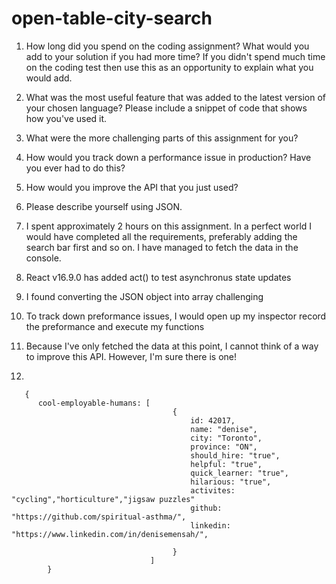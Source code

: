 # open-table-city-search

1. How long did you spend on the coding assignment? What would you add to your
solution if you had more time? If you didn&#39;t spend much time on the coding test
then use this as an opportunity to explain what you would add.
2. What was the most useful feature that was added to the latest version of your
chosen language? Please include a snippet of code that shows how you&#39;ve used
it.
3. What were the more challenging parts of this assignment for you?
4. How would you track down a performance issue in production? Have you ever
had to do this?
5. How would you improve the API that you just used?
6. Please describe yourself using JSON.


1. I spent approximately 2 hours on this assignment.
   In a perfect world I would have completed all the requirements, preferably adding the search bar first and so on. I have managed to fetch the data in the console.
   
2. React v16.9.0 has added act() to test asynchronus state updates 

3. I found converting the JSON object into array challenging 

4. To track down preformance issues, I would open up my inspector record the preformance and execute my functions 

5. Because I've only fetched the data at this point, I cannot think of a way to improve this API. However, I'm sure there is one!

6. 
```
   {
      cool-employable-humans: [
                                    {
                                        id: 42017,
                                        name: "denise",
                                        city: "Toronto",
                                        province: "ON",
                                        should_hire: "true",
                                        helpful: "true",
                                        quick_learner: "true",
                                        hilarious: "true",
                                        activites: "cycling","horticulture","jigsaw puzzles"
                                        github: "https://github.com/spiritual-asthma/",
                                        linkedin: "https://www.linkedin.com/in/denisemensah/",

                                    }
                               ]
        }
        

